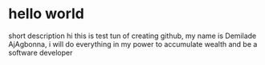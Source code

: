 # hello world
 short description
 hi this is  test tun of creating github, my name is Demilade AjAgbonna, i will do everything in my power to accumulate wealth and be a software developer
